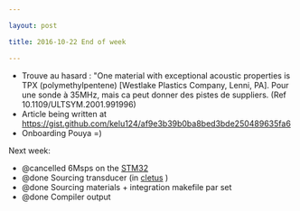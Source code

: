 ```yaml
---

layout: post

title: 2016-10-22 End of week

---
```



-   Trouve au hasard : "One material with exceptional acoustic
    properties is TPX (polymethylpentene) \[Westlake Plastics Company,
    Lenni, PA\]. Pour une sonde à 35MHz, mais ca peut donner des pistes
    de suppliers. (Ref 10.1109/ULTSYM.2001.991996)
-   Article being written at
    https://gist.github.com/kelu124/af9e3b39b0ba8bed3bde250489635fa6
-   Onboarding Pouya =)

Next week:

-   @cancelled 6Msps on the [STM32](/croaker/)
-   @done Sourcing transducer (in [cletus](/cletus/) )
-   @done Sourcing materials + integration makefile par set
-   @done Compiler output

